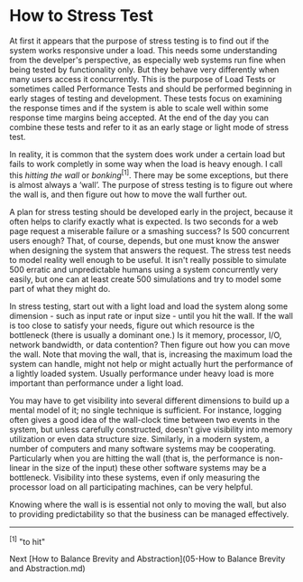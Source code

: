 # How to Stress Test

At first it appears that the purpose of stress testing is to find out if the system works responsive under a load. This needs some understanding from the develper's perspective, as especially web systems run fine when being tested by functionality only. But they behave very differently when many users access it concurrently. This is the purpose of Load Tests or sometimes called Performance Tests and should be performed beginning in early stages of testing and development. These tests focus on examining the response times and if the system is able to scale well within some response time margins being accepted. At the end of the day you can combine these tests and refer to it as an early stage or light mode of stress test.

In reality, it is common that the system does work under a certain load but fails to work completly in some way when the load is heavy enough. I call this *hitting the wall* or *bonking*<sup>[1]</sup>. There may be some exceptions, but there is almost always a ‘wall’. The purpose of stress testing is to figure out where the wall is, and then figure out how to move the wall further out.

A plan for stress testing should be developed early in the project, because it often helps to clarify exactly what is expected. Is two seconds for a web page request a miserable failure or a smashing success? Is 500 concurrent users enough? That, of course, depends, but one must know the answer when designing the system that answers the request. The stress test needs to model reality well enough to be useful. It isn't really possible to simulate 500 erratic and unpredictable humans using a system concurrently very easily, but one can at least create 500 simulations and try to model some part of what they might do.

In stress testing, start out with a light load and load the system along some dimension - such as input rate or input size - until you hit the wall. If the wall is too close to satisfy your needs, figure out which resource is the bottleneck (there is usually a dominant one.) Is it memory, processor, I/O, network bandwidth, or data contention? Then figure out how you can move the wall. Note that moving the wall, that is, increasing the maximum load the system can handle, might not help or might actually hurt the performance of a lightly loaded system. Usually performance under heavy load is more important than performance under a light load.

You may have to get visibility into several different dimensions to build up a mental model of it; no single technique is sufficient. For instance, logging often gives a good idea of the wall-clock time between two events in the system, but unless carefully constructed, doesn't give visibility into memory utilization or even data structure size. Similarly, in a modern system, a number of computers and many software systems may be cooperating. Particularly when you are hitting the wall (that is, the performance is non-linear in the size of the input) these other software systems may be a bottleneck. Visibility into these systems, even if only measuring the processor load on all participating machines, can be very helpful.

Knowing where the wall is is essential not only to moving the wall, but also to providing predictability so that the business can be managed effectively.

---

<sup>[1]</sup> "to hit" 

Next [How to Balance Brevity and Abstraction](05-How to Balance Brevity and Abstraction.md)
